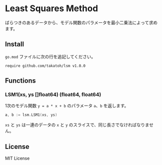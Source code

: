# Least Squares Method

ばらつきのあるデータから、モデル関数のパラメータを最小二乗法によって求めます。

## Install

`go.mod` ファイルに次の行を追記してください。

```
require github.com/takatoh/lsm v1.0.0
```

## Functions

### LSM1(xs, ys []float64) (float64, float64)

1次のモデル関数 `y = a * x + b` のパラメータ `a`、`b` を返します。

```go
a, b := lsm.LSM1(xs, ys)
```

`xs` と `ys` は一連のデータの `x` と `y` のスライスで、同じ長さでなければなりません。

## License

MIT License
